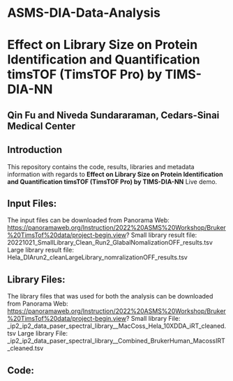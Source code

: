 # ASMS-DIA-Data-Analysis
# Effect on Library Size on Protein Identification and Quantification timsTOF (TimsTOF Pro) by TIMS-DIA-NN
  ## Qin Fu and Niveda Sundararaman, Cedars-Sinai Medical Center

## Introduction
This repository contains the code, results, libraries and metadata information with regards to **Effect on Library Size on Protein Identification and Quantification timsTOF (TimsTOF Pro) by TIMS-DIA-NN** Live demo. 

## Input Files: 
The input files can be downloaded from Panorama Web: https://panoramaweb.org/Instruction/2022%20ASMS%20Workshop/Bruker%20TimsTof%20data/project-begin.view? 
Small library result file: 20221021_SmallLibrary_Clean_Run2_GlabalNomalizationOFF_results.tsv
Large library result file: Hela_DIArun2_cleanLargeLibrary_nomralizationOFF_results.tsv 

## Library Files: 
The library files that was used for both the analysis can be downloaded from Panorama Web: https://panoramaweb.org/Instruction/2022%20ASMS%20Workshop/Bruker%20TimsTof%20data/project-begin.view?
Small library File: _ip2_ip2_data_paser_spectral_library__MacCoss_Hela_10XDDA_iRT_cleaned.tsv
Large library File: _ip2_ip2_data_paser_spectral_library__Combined_BrukerHuman_MacossIRT_cleaned.tsv

## Code:

